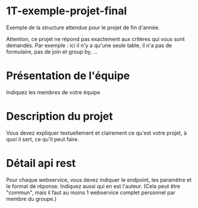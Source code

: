 # 1T-exemple-projet-final
Exemple de la structure attendue pour le projet de fin d'année.

Attention, ce projet ne répond pas exactement aux critères qui vous sont demandés.
Par exemple : ici il n'y a qu'une seule table, il n'a pas de formulaire, pas de join et group by, ...

# Présentation de l'équipe
Indiquez les membres de votre équipe


# Description du projet
Vous devez expliquer textuellement et clairement ce qu'est votre projet, à quoi il sert, ce qu'il peut faire.

# Détail api rest
Pour chaque webservice, vous devez indiquer le endpoint, les paramètre et le format de réponse.
Indiquez aussi qui en est l'auteur. (Cela peut être "commun", mais il faut au  moins 1 webservice complet personnel par membre du groupe.)




